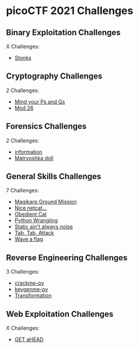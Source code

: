 # picoCTF 2021 Challenges

## Binary Exploitation Challenges

X Challenges:
- [Stonks](Binary_Exploitation/Stonks.md)

## Cryptography Challenges

2 Challenges:
- [Mind your Ps and Qs](Cryptography/Mind_your_Ps_and_Qs.md)
- [Mod 26](Cryptography/Mod_26.md)

## Forensics Challenges

2 Challenges: 
- [information](Forensics/information.md)
- [Matryoshka doll](Forensics/Matryoshka_doll.md)

## General Skills Challenges

7 Challenges: 
- [Magikarp Ground Mission](General_Skills/Magikarp_Ground_Mission.md)
- [Nice netcat...](General_Skills/Nice_netcat.md)
- [Obedient Cat](General_Skills/Obedient_Cat.md)
- [Python Wrangling](General_Skills/Python_Wrangling.md)
- [Static ain't always noise](General_Skills/Static_aint_always_noise.md)
- [Tab, Tab, Attack](General_Skills/Tab_Tab_Attack.md)
- [Wave a flag](General_Skills/Wave_a_flag.md)

## Reverse Engineering Challenges

3 Challenges:
- [crackme-py](Reverse_Engineering/crackme-py.md)
- [keygenme-py](Reverse_Engineering/keygenme-py.md)
- [Transformation](Reverse_Engineering/Transformation.md)

## Web Exploitation Challenges

X Challenges:
- [GET aHEAD](Web_Exploitation/GET_aHEAD.md)
